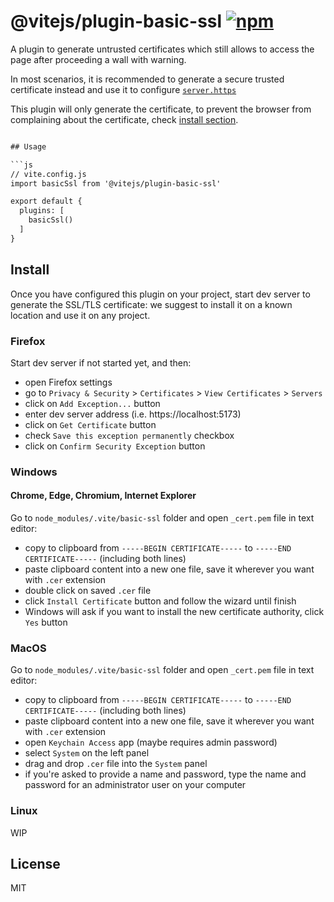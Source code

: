 # @vitejs/plugin-basic-ssl [![npm](https://img.shields.io/npm/v/@vitejs/plugin-basic-ssl.svg)](https://npmjs.com/package/@vitejs/plugin-basic-ssl)

A plugin to generate untrusted certificates which still allows to access the page after proceeding a wall with warning.

In most scenarios, it is recommended to generate a secure trusted certificate instead and use it to configure [`server.https`](https://vitejs.dev/config/server-options.html#server-https)

This plugin will only generate the certificate, to prevent the browser from complaining about the certificate, check [install section](##install).

```html

## Usage

```js
// vite.config.js
import basicSsl from '@vitejs/plugin-basic-ssl'

export default {
  plugins: [
    basicSsl()
  ]
}
```

## Install

Once you have configured this plugin on your project, start dev server to generate the SSL/TLS certificate: we suggest to install it on a known location and use it on any project.

### Firefox

Start dev server if not started yet, and then:
- open Firefox settings
- go to `Privacy & Security` > `Certificates` > `View Certificates` > `Servers`
- click on `Add Exception...` button
- enter dev server address (i.e. https://localhost:5173)
- click on `Get Certificate` button
- check `Save this exception permanently` checkbox
- click on `Confirm Security Exception` button

### Windows

#### Chrome, Edge, Chromium, Internet Explorer

Go to `node_modules/.vite/basic-ssl` folder and open `_cert.pem` file in text editor: 
- copy to clipboard from `-----BEGIN CERTIFICATE-----` to `-----END CERTIFICATE-----` (including both lines)
- paste clipboard content into a new one file, save it wherever you want with `.cer` extension
- double click on saved `.cer` file
- click `Install Certificate` button and follow the wizard until finish
- Windows will ask if you want to install the new certificate authority, click `Yes` button

### MacOS

Go to `node_modules/.vite/basic-ssl` folder and open `_cert.pem` file in text editor:
- copy to clipboard from `-----BEGIN CERTIFICATE-----` to `-----END CERTIFICATE-----` (including both lines)
- paste clipboard content into a new one file, save it wherever you want with `.cer` extension
- open `Keychain Access` app (maybe requires admin password)
- select `System` on the left panel
- drag and drop `.cer` file into the `System` panel
- if you're asked to provide a name and password, type the name and password for an administrator user on your computer

### Linux

WIP

## License

MIT
